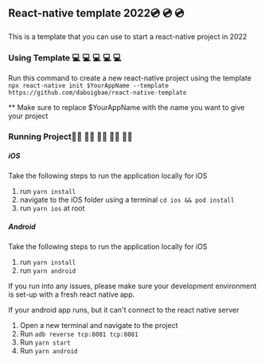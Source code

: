 ## React-native template 2022💿 💿 💿
This is a template that you can use to start a react-native project in 2022

### Using Template 💻 💻 💻 💻 💻 
Run this command to create a new react-native project using the template
`npx react-native init $YourAppName --template https://github.com/daboigbae/react-native-template`

** Make sure to replace $YourAppName with the name you want to give your project

### Running Project🏃‍♀️ 🏃‍♀️ 🏃‍♀️ 🏃‍♀️ 🏃‍♀️ 
##### iOS
Take the following steps to run the application locally for iOS
1. run `yarn install`
2. navigate to the iOS folder using a terminal `cd ios && pod install` 
3. run `yarn ios` at root

##### Android 
Take the following steps to run the application locally for iOS
1. run `yarn install`
2. run `yarn android`

If you run into any issues, please make sure your development environment is set-up with a fresh react native app.

If your android app runs, but it can't connect to the react native server
1. Open a new terminal and navigate to the project
2. Run `adb reverse tcp:8081 tcp:8081`
3. Run `yarn start`
4. Run `yarn android` 
